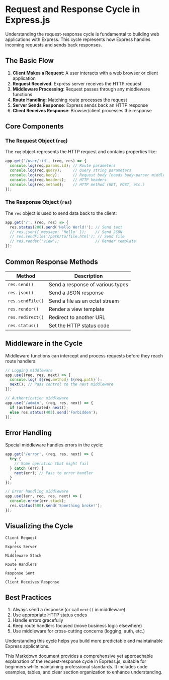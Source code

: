 
# Request and Response Cycle in Express.js

Understanding the request-response cycle is fundamental to building web applications with Express. This cycle represents how Express handles incoming requests and sends back responses.

## The Basic Flow

1. **Client Makes a Request**: A user interacts with a web browser or client application
2. **Request Received**: Express server receives the HTTP request
3. **Middleware Processing**: Request passes through any middleware functions
4. **Route Handling**: Matching route processes the request
5. **Server Sends Response**: Express sends back an HTTP response
6. **Client Receives Response**: Browser/client processes the response

## Core Components

### The Request Object (`req`)

The `req` object represents the HTTP request and contains properties like:

```javascript
app.get('/user/:id', (req, res) => {
  console.log(req.params.id); // Route parameters
  console.log(req.query);     // Query string parameters
  console.log(req.body);      // Request body (needs body-parser middleware)
  console.log(req.headers);   // HTTP headers
  console.log(req.method);    // HTTP method (GET, POST, etc.)
});
```

### The Response Object (`res`)

The `res` object is used to send data back to the client:

```javascript
app.get('/', (req, res) => {
  res.status(200).send('Hello World!'); // Send text
  // res.json({ message: 'Hello' });    // Send JSON
  // res.sendFile('/path/to/file.html'); // Send file
  // res.render('view');                // Render template
});
```

## Common Response Methods

| Method | Description |
|--------|-------------|
| `res.send()` | Send a response of various types |
| `res.json()` | Send a JSON response |
| `res.sendFile()` | Send a file as an octet stream |
| `res.render()` | Render a view template |
| `res.redirect()` | Redirect to another URL |
| `res.status()` | Set the HTTP status code |

## Middleware in the Cycle

Middleware functions can intercept and process requests before they reach route handlers:

```javascript
// Logging middleware
app.use((req, res, next) => {
  console.log(`${req.method} ${req.path}`);
  next(); // Pass control to the next middleware
});

// Authentication middleware
app.use('/admin', (req, res, next) => {
  if (authenticated) next();
  else res.status(403).send('Forbidden');
});
```

## Error Handling

Special middleware handles errors in the cycle:

```javascript
app.get('/error', (req, res, next) => {
  try {
    // Some operation that might fail
  } catch (err) {
    next(err); // Pass to error handler
  }
});

// Error handling middleware
app.use((err, req, res, next) => {
  console.error(err.stack);
  res.status(500).send('Something broke!');
});
```

## Visualizing the Cycle

```
Client Request
    ↓
Express Server
    ↓
Middleware Stack
    ↓
Route Handlers
    ↓
Response Sent
    ↓
Client Receives Response
```

## Best Practices

1. Always send a response (or call `next()` in middleware)
2. Use appropriate HTTP status codes
3. Handle errors gracefully
4. Keep route handlers focused (move business logic elsewhere)
5. Use middleware for cross-cutting concerns (logging, auth, etc.)

Understanding this cycle helps you build more predictable and maintainable Express applications.


This Markdown document provides a comprehensive yet approachable explanation of the request-response cycle in Express.js, suitable for beginners while maintaining professional standards. It includes code examples, tables, and clear section organization to enhance understanding.
